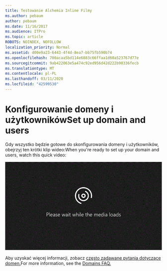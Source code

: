 ```yaml
---
title: Testowanie Alchemia Inline Filmy
ms.author: pebaum
author: pebaum
ms.date: 11/16/2017
ms.audience: ITPro
ms.topic: article
ROBOTS: NOINDEX, NOFOLLOW
localization_priority: Normal
ms.assetid: d00e9a23-6443-4f4d-8ea7-bb75fb590b74
ms.openlocfilehash: 700acaa5bd114e6883c66ffaa1d60a523767d77e
ms.sourcegitcommit: 9ab422063e5a474c92ed956d42d222b90336fecb
ms.translationtype: MT
ms.contentlocale: pl-PL
ms.lasthandoff: 03/11/2020
ms.locfileid: "42599530"
---
```

# <a name="set-up-domain-and-users"></a><span data-ttu-id="7a051-102">Konfigurowanie domeny i użytkowników</span><span class="sxs-lookup"><span data-stu-id="7a051-102">Set up domain and users</span></span>

<span data-ttu-id="7a051-103">Gdy wszystko będzie gotowe do skonfigurowania domeny i użytkowników, obejrzyj ten krótki klip wideo:</span><span class="sxs-lookup"><span data-stu-id="7a051-103">When you're ready to set up your domain and users, watch this quick video:</span></span>
  
![Twoja przeglądarka nie obsługuje wideo.](media/MSN_Video_Widget.gif)
  
<span data-ttu-id="7a051-106">Aby uzyskać więcej informacji, zobacz [często zadawane pytania dotyczące domen.](https://docs.microsoft.com/office365/admin/setup/domains-faq)</span><span class="sxs-lookup"><span data-stu-id="7a051-106">For more information, see the [Domains FAQ.](https://docs.microsoft.com/office365/admin/setup/domains-faq)</span></span>